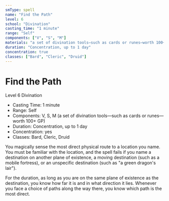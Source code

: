 ```yaml
---
smType: spell
name: "Find the Path"
level: 6
school: "Divination"
casting_time: "1 minute"
range: "Self"
components: ["V", "S", "M"]
materials: "a set of divination tools—such as cards or runes—worth 100+ GP"
duration: "Concentration, up to 1 day"
concentration: true
classes: ["Bard", "Cleric", "Druid"]
---
```


# Find the Path
Level 6 Divination

- Casting Time: 1 minute
- Range: Self
- Components: V, S, M (a set of divination tools—such as cards or runes—worth 100+ GP)
- Duration: Concentration, up to 1 day
- Concentration: yes
- Classes: Bard, Cleric, Druid

You magically sense the most direct physical route to a location you name. You must be familiar with the location, and the spell fails if you name a destination on another plane of existence, a moving destination (such as a mobile fortress), or an unspecific destination (such as "a green dragon's lair").

For the duration, as long as you are on the same plane of existence as the destination, you know how far it is and in what direction it lies. Whenever you face a choice of paths along the way there, you know which path is the most direct.
